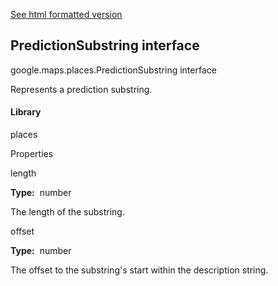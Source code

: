 [See html formatted version](https://huasofoundries.github.io/google-maps-documentation/PredictionSubstring.html)


PredictionSubstring interface
-----------------------------

google.maps.places.PredictionSubstring interface

Represents a prediction substring.

#### Library

places

Properties

length

**Type:**  number

The length of the substring.

offset

**Type:**  number

The offset to the substring's start within the description string.